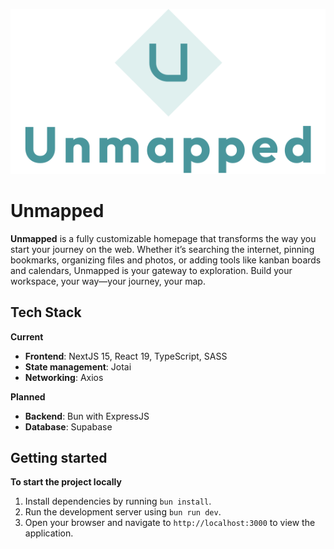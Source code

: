 ![Unmapped Logo](./public/img/unmapped.svg)

# Unmapped

**Unmapped** is a fully customizable homepage that transforms the way you start your journey on the web. Whether it’s searching the internet, pinning bookmarks, organizing files and photos, or adding tools like kanban boards and calendars, Unmapped is your gateway to exploration. Build your workspace, your way—your journey, your map.

## Tech Stack

**Current**

- **Frontend**: NextJS 15, React 19, TypeScript, SASS
- **State management**: Jotai
- **Networking**: Axios

**Planned**

- **Backend**: Bun with ExpressJS
- **Database**: Supabase

## Getting started

**To start the project locally**

1. Install dependencies by running `bun install`.
2. Run the development server using `bun run dev`.
3. Open your browser and navigate to `http://localhost:3000` to view the application.
